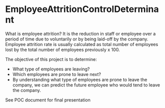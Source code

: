 # EmployeeAttritionControlDeterminant
What is employee attrition?
It is the reduction in staff or employee over a period of time due to voluntarily or by being laid-off by the company.
Employee attrition rate is usually calculated as total number of employees lost by the total number of employees previously x 100.

The objective of this project is to determine:
- What type of employees are leaving? 
- Which employees are prone to leave next? 
- By understanding what  type of employees are prone to leave the company, we can predict the future employee who would tend to leave the company.

See POC document for final presentation
